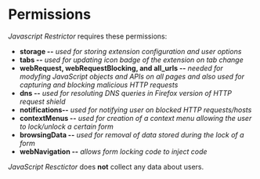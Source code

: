 # Permissions

*Javascript Restrictor* requires these permissions:
 * **storage --** *used for storing extension configuration and user options*
 * **tabs --** *used for updating icon badge of the extension on tab change*
 * **webRequest, webRequestBlocking, and all_urls --** *needed for modyfing JavaScript objects and APIs on all pages and also used for capturing and blocking malicious HTTP requests*
 * **dns --** *used for resoluting DNS queries in Firefox version of HTTP request shield*
 * **notifications--** *used for notifying user on blocked HTTP requests/hosts*
 * **contextMenus --** *used for creation of a context menu allowing the user to lock/unlock a certain form* 
 * **browsingData --** *used for removal of data stored during the lock of a form*
 * **webNavigation --** *allows form locking code to inject code*

*JavaScript Resctictor* does **not** collect any data about users.


